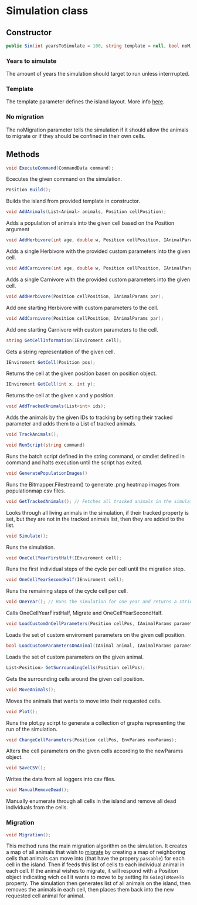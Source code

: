 # Simulation class

## Constructor  

```cs
public Sim(int yearsToSimulate = 100, string template = null, bool noMigration = false)
```
### Years to simulate
The amount of years the simulation should target to run unless interrrupted.  

### Template
The template parameter defines the island layout. More info [here](../../README.md#Sim).  

### No migration  
The noMigration parameter tells the simulation if it should allow the animals to migrate or if they should be confined in their own cells.  

## Methods

```cs
void ExecuteCommand(CommandData command);
```
Ececutes the given command on the simulation.  

```cs
Position Build();
```
Builds the island from provided template in constructor.  

```cs
void AddAnimals(List<Animal> animals, Position cellPosition);
```
Adds a population of animals into the given cell based on the Position argument  

```cs
void AddHerbivore(int age, double w, Position cellPosition, IAnimalParams par);
```
Adds a single Herbivore with the provided custom parameters into the given cell.  

```cs
void AddCarnivore(int age, double w, Position cellPosition, IAnimalParams par);
```
Adds a single Carnivore with the provided custom parameters into the given cell.  


```cs
void AddHerbivore(Position cellPosition, IAnimalParams par);
```
Add one starting Herbivore with custom parameters to the cell. 

```cs
void AddCarnivore(Position cellPosition, IAnimalParams par);
```
Add one starting Carnivore with custom parameters to the cell.

```cs
string GetCellInformation(IEnviroment cell);
```
Gets a string representation of the given cell.  

```cs
IEnviroment GetCell(Position pos);
```
Returns the cell at the given position basen on position object.  

```cs
IEnviroment GetCell(int x, int y);
```
Returns the cell at the given x and y position.  

```cs
void AddTrackedAnimals(List<int> ids); 
```
Adds the animals by the given IDs to tracking by setting their tracked parameter and adds them to a List of tracked animals.  

```cs
void TrackAnimals();
```

```cs
void RunScript(string command)
```
Runs the batch script defined in the string command, or cmdlet defined in command and halts execution until the script has exited.    

```cs
void GeneratePopulationImages()
```
Runs the Bitmapper.Filestream() to generate .png heatmap images from populationmap csv files.  

```cs
void GetTrackedAnimals(); // Fetches all tracked animals in the simulation and adds them to the local list of trakced animals.
```
Looks through all living animals in the simulation, if their tracked property is set, but they are not in the tracked animals list, then they are added to the list.  

```cs
void Simulate();
```
Runs the simulation.  

```cs
void OneCellYearFirstHalf(IEnviroment cell);
```
Runs the first individual steps of the cycle per cell until the migration step.  

```cs
void OneCellYearSecondHalf(IEnviroment cell);
```
Runs the remaining steps of the cycle cell per cell.  

```cs
void OneYear(); // Runs the simulation for one year and returns a string of data
```
Calls OneCellYearFirstHalf, Migrate and OneCellYearSecondHalf.  

```cs
void LoadCustomOnCellParameters(Position cellPos, IAnimalParams parameters); // Parameters for all animals of a type in cell
```
Loads the set of custom enviroment parameters on the given cell position.  

```cs
bool LoadCustomParametersOnAnimal(IAnimal animal, IAnimalParams parameters);
```
Loads the set of custom parameters on the given animal.  

```cs
List<Position> GetSurroundingCells(Position cellPos);
```
Gets the surrounding cells around the given cell position.  

```cs
void MoveAnimals(); 
```
Moves the animals that wants to move into their requested cells.  

```cs
void Plot();
```
Runs the plot.py scirpt to generate a collection of graphs representing the run of the simulation.  

```cs
void ChangeCellParameters(Position cellPos, EnvParams newParams);
```
Alters the cell parameters on the given cells according to the newParams object.  

```cs
void SaveCSV();
```
Writes the data from all loggers into csv files.  

```cs
void ManualRemoveDead();
```
Manually enumerate through all cells in the island and remove all dead individuals from the cells.  

### Migration
```cs
void Migration();
```
This method runs the main migration algorithm on the simulation. 
It creates a map of all animals that wish to [migrate](../Animals/README.md#Migrate) by creating a map of neighboring cells that animals can move into (that have the propery `passable`) for each cell in the island. Then if feeds this list of cells to each individual animal in each cell. If the animal wishes to migrate, it will respond with a Position object indicating wich cell it wants to move to by setting its `GoingToMoveTo` property. The simulation then generates list of all animals on the island, then removes the animals in each cell, then places them back into the new requested cell animal for animal.  